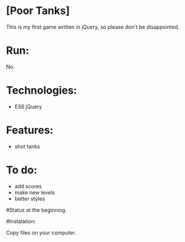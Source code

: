 # [Poor Tanks]

This is my first game written in jQuery, so please don't be disappointed.

# Run: 
No.

# Technologies: 
- ES6 jQuery

# Features:

- shot tanks


# To do:

- add scores
- make new levels
- better styles

#Status
at the beginning.

#Instalation:

Copy files on your computer.